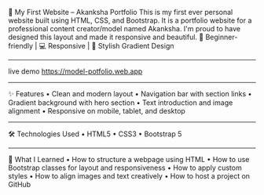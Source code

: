 🌟 My First Website – Akanksha Portfolio
This is my first ever personal website built using HTML, CSS, and Bootstrap. It is a portfolio website for a professional content creator/model named Akanksha. I'm proud to have designed this layout and made it responsive and beautiful.
🔰 Beginner-friendly | 💻 Responsive | 🌈 Stylish Gradient Design
________________________________________
live demo
https://model-potfolio.web.app
________________________________________
✨ Features
•	Clean and modern layout
•	Navigation bar with section links
•	Gradient background with hero section
•	Text introduction and image alignment
•	Responsive on mobile, tablet, and desktop
________________________________________
🛠️ Technologies Used
•	HTML5
•	CSS3
•	Bootstrap 5
________________________________________
🚀 What I Learned
•	How to structure a webpage using HTML
•	How to use Bootstrap classes for layout and responsiveness
•	How to apply custom styles
•	How to align images and text creatively
•	How to host a project on GitHub

